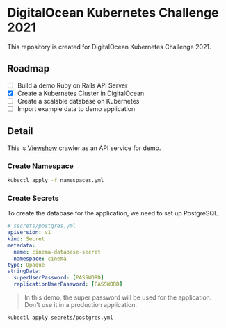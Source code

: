 DigitalOcean Kubernetes Challenge 2021
===

This repository is created for DigitalOcean Kubernetes Challenge 2021.

## Roadmap

* [ ] Build a demo Ruby on Rails API Server
* [x] Create a Kubernetes Cluster in DigitalOcean
* [ ] Create a scalable database on Kubernetes
* [ ] Import example data to demo application

## Detail

This is [Viewshow](https://www.vscinemas.com.tw/vsweb/) crawler as an API service for demo.

### Create Namespace

```bash
kubectl apply -f namespaces.yml
```

### Create Secrets

To create the database for the application, we need to set up PostgreSQL.

```yaml
# secrets/postgres.yml
apiVersion: v1
kind: Secret
metadata:
  name: cinema-database-secret
  namespace: cinema
type: Opaque
stringData:
  superUserPassword: [PASSWORD]
  replicationUserPassword: [PASSWORD]
```

> In this demo, the super password will be used for the application. Don't use it in a production application.

```bash
kubectl apply secrets/postgres.yml
```
